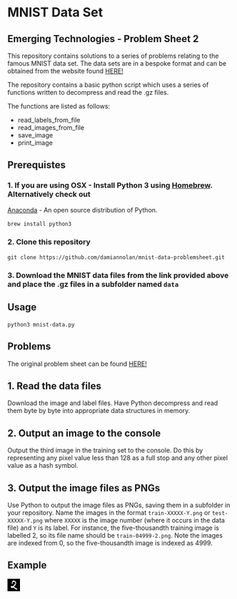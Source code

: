 # MNIST Data Set

## Emerging Technologies - Problem Sheet 2

This repository contains solutions to a series of problems relating to the famous MNIST data set. The data sets are in a
bespoke format and can be obtained from the website found [HERE!](http://yann.lecun.com/exdb/mnist/)

The repository contains a basic python script which uses a series of functions written to decompress and read the .gz files.

The functions are listed as follows:

- read_labels_from_file
- read_images_from_file
- save_image
- print_image

## Prerequistes

### 1. If you are using OSX - Install Python 3 using [Homebrew](https://brew.sh/). Alternatively check out
[Anaconda](https://www.anaconda.com/download/) - An open source distribution of Python.

```
brew install python3
```

### 2. Clone this repository

```
git clone https://github.com/damiannolan/mnist-data-problemsheet.git
```

### 3. Download the MNIST data files from the link provided above and place the .gz files in a subfolder named `data` 

## Usage

```
python3 mnist-data.py
```

## Problems

The original problem sheet can be found [HERE!](https://emerging-technologies.github.io/problems/mnist.html)

## 1. Read the data files
Download the image and label files.
Have Python decompress and read them byte by byte into appropriate data structures in memory.

## 2. Output an image to the console
Output the third image in the training set to the console.
Do this by representing any pixel value less than 128 as a full stop and any other pixel value as a hash symbol.

## 3. Output the image files as PNGs
Use Python to output the image files as PNGs, saving them in a subfolder in your repository.
Name the images in the format `train-XXXXX-Y.png` or `test-XXXXX-Y.png` where `XXXXX` is the image number (where it
occurs in the data file) and `Y` is its label.
For instance, the five-thousandth training image is labelled 2, so its file name should be `train-04999-2.png`.
Note the images are indexed from 0, so the five-thousandth image is indexed as 4999.

## Example
![example](https://github.com/damiannolan/mnist-data-problemsheet/blob/master/2.png)
